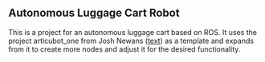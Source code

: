## Autonomous Luggage Cart Robot

This is a project for an autonomous luggage cart based on ROS. It uses the project articubot_one from Josh Newans ([text](https://github.com/joshnewans/articubot_one/tree/c75cf3360e4574ff40aa6438c07739389ad3f8ed)) as a template and expands from it to create more nodes and adjust it for the desired functionality.